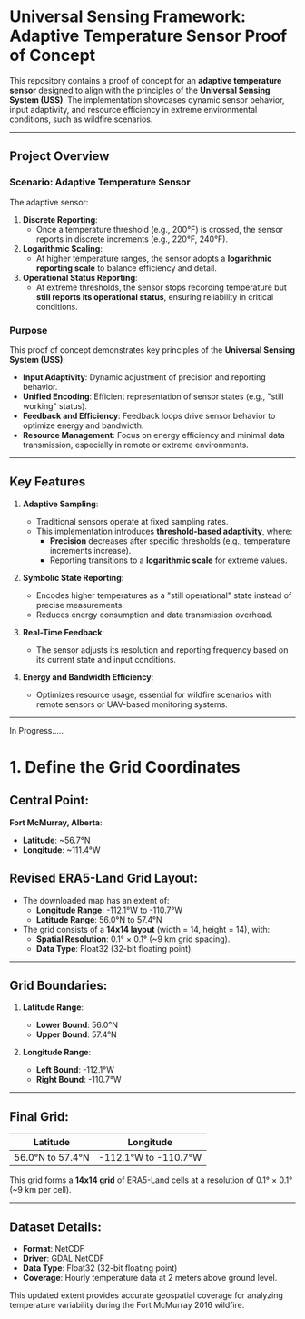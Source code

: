 # Universal Sensing Framework: Adaptive Temperature Sensor Proof of Concept

This repository contains a proof of concept for an **adaptive temperature sensor** designed to align with the principles of the **Universal Sensing System (USS)**. The implementation showcases dynamic sensor behavior, input adaptivity, and resource efficiency in extreme environmental conditions, such as wildfire scenarios.

---

## **Project Overview**

### **Scenario: Adaptive Temperature Sensor**
The adaptive sensor:
1. **Discrete Reporting**:
   - Once a temperature threshold (e.g., 200°F) is crossed, the sensor reports in discrete increments (e.g., 220°F, 240°F).
2. **Logarithmic Scaling**:
   - At higher temperature ranges, the sensor adopts a **logarithmic reporting scale** to balance efficiency and detail.
3. **Operational Status Reporting**:
   - At extreme thresholds, the sensor stops recording temperature but **still reports its operational status**, ensuring reliability in critical conditions.

### **Purpose**
This proof of concept demonstrates key principles of the **Universal Sensing System (USS)**:
- **Input Adaptivity**: Dynamic adjustment of precision and reporting behavior.
- **Unified Encoding**: Efficient representation of sensor states (e.g., "still working" status).
- **Feedback and Efficiency**: Feedback loops drive sensor behavior to optimize energy and bandwidth.
- **Resource Management**: Focus on energy efficiency and minimal data transmission, especially in remote or extreme environments.

---

## **Key Features**

1. **Adaptive Sampling**:
   - Traditional sensors operate at fixed sampling rates.
   - This implementation introduces **threshold-based adaptivity**, where:
     - **Precision** decreases after specific thresholds (e.g., temperature increments increase).
     - Reporting transitions to a **logarithmic scale** for extreme values.

2. **Symbolic State Reporting**:
   - Encodes higher temperatures as a "still operational" state instead of precise measurements.
   - Reduces energy consumption and data transmission overhead.

3. **Real-Time Feedback**:
   - The sensor adjusts its resolution and reporting frequency based on its current state and input conditions.

4. **Energy and Bandwidth Efficiency**:
   - Optimizes resource usage, essential for wildfire scenarios with remote sensors or UAV-based monitoring systems.

---
In Progress.....


# 1. Define the Grid Coordinates

## Central Point:
**Fort McMurray, Alberta**:  
- **Latitude**: ~56.7°N  
- **Longitude**: ~111.4°W  

## Revised ERA5-Land Grid Layout:
- The downloaded map has an extent of:  
   - **Longitude Range**: -112.1°W to -110.7°W  
   - **Latitude Range**: 56.0°N to 57.4°N  
- The grid consists of a **14x14 layout** (width = 14, height = 14), with:  
   - **Spatial Resolution**: 0.1° × 0.1° (~9 km grid spacing).  
   - **Data Type**: Float32 (32-bit floating point).

---

## Grid Boundaries:
1. **Latitude Range**:  
   - **Lower Bound**: 56.0°N  
   - **Upper Bound**: 57.4°N  

2. **Longitude Range**:  
   - **Left Bound**: -112.1°W  
   - **Right Bound**: -110.7°W  

---

## Final Grid:
| **Latitude**          | **Longitude**           |
|-----------------------|-------------------------|
| 56.0°N to 57.4°N      | -112.1°W to -110.7°W    |

This grid forms a **14x14 grid** of ERA5-Land cells at a resolution of 0.1° × 0.1° (~9 km per cell).

---

## Dataset Details:
- **Format**: NetCDF  
- **Driver**: GDAL NetCDF  
- **Data Type**: Float32 (32-bit floating point)  
- **Coverage**: Hourly temperature data at 2 meters above ground level.  

This updated extent provides accurate geospatial coverage for analyzing temperature variability during the Fort McMurray 2016 wildfire.
